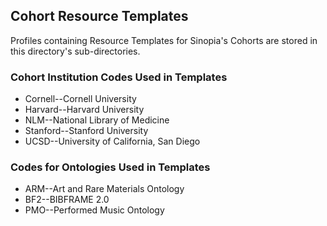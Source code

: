 ## Cohort Resource Templates 
Profiles containing Resource Templates for Sinopia's Cohorts are stored in this
directory's sub-directories. 

### Cohort Institution Codes Used in Templates
* Cornell--Cornell University
* Harvard--Harvard University
* NLM--National Library of Medicine
* Stanford--Stanford University
* UCSD--University of California, San Diego

### Codes for Ontologies Used in Templates
* ARM--Art and Rare Materials Ontology
* BF2--BIBFRAME 2.0
* PMO--Performed Music Ontology
